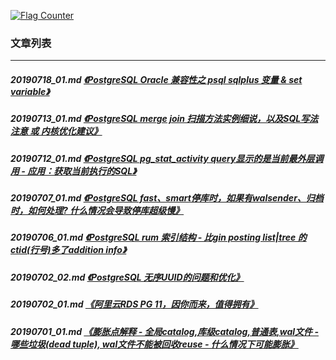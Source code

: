 <a rel="nofollow" href="http://info.flagcounter.com/h9V1"  ><img src="http://s03.flagcounter.com/count/h9V1/bg_FFFFFF/txt_000000/border_CCCCCC/columns_2/maxflags_12/viewers_0/labels_0/pageviews_0/flags_0/"  alt="Flag Counter"  border="0"  ></a>  
  
### 文章列表  
----  
##### 20190718_01.md   [《PostgreSQL Oracle 兼容性之 psql sqlplus 变量 & set variable》](20190718_01.md)  
##### 20190713_01.md   [《PostgreSQL merge join 扫描方法实例细说，以及SQL写法注意 或 内核优化建议》](20190713_01.md)  
##### 20190712_01.md   [《PostgreSQL pg_stat_activity query显示的是当前最外层调用 - 应用：获取当前执行的SQL》](20190712_01.md)  
##### 20190707_01.md   [《PostgreSQL fast、smart停库时，如果有walsender、归档时，如何处理? 什么情况会导致停库超级慢》](20190707_01.md)  
##### 20190706_01.md   [《PostgreSQL rum 索引结构 - 比gin posting list|tree 的ctid(行号)多了addition info》](20190706_01.md)  
##### 20190702_02.md   [《PostgreSQL 无序UUID的问题和优化》](20190702_02.md)  
##### 20190702_01.md   [《阿里云RDS PG 11，因你而来，值得拥有》](20190702_01.md)  
##### 20190701_01.md   [《膨胀点解释 - 全局catalog,库级catalog,普通表,wal文件 - 哪些垃圾(dead tuple), wal文件不能被回收reuse - 什么情况下可能膨胀》](20190701_01.md)  
